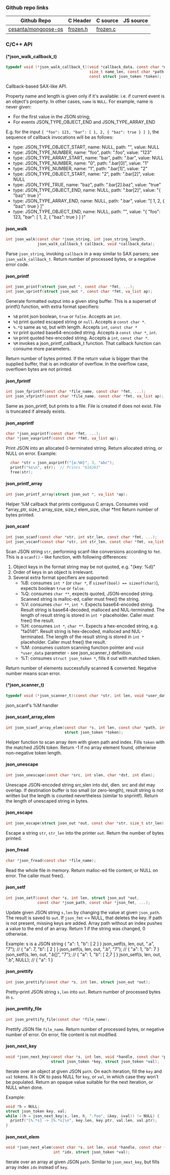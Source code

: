 ### Github repo links
| Github Repo | C Header | C source  | JS source |
| ----------- | -------- | --------  | ----------------- |
| [cesanta/mongoose-os](https://github.com/cesanta/mongoose-os)  | [frozen.h](https://github.com/cesanta/mongoose-os/tree/master/frozen/frozen.h) | [frozen.c](https://github.com/cesanta/mongoose-os/tree/master/frozen//frozen.c) |          |


### C/С++ API
#### (*json_walk_callback_t)

```c
typedef void (*json_walk_callback_t)(void *callback_data, const char *name,
                                     size_t name_len, const char *path,
                                     const struct json_token *token);
```

Callback-based SAX-like API.

Property name and length is given only if it's available: i.e. if current
event is an object's property. In other cases, `name` is `NULL`. For
example, name is never given:
  - For the first value in the JSON string;
  - For events JSON_TYPE_OBJECT_END and JSON_TYPE_ARRAY_END

E.g. for the input `{ "foo": 123, "bar": [ 1, 2, { "baz": true } ] }`,
the sequence of callback invocations will be as follows:

- type: JSON_TYPE_OBJECT_START, name: NULL, path: "", value: NULL
- type: JSON_TYPE_NUMBER, name: "foo", path: ".foo", value: "123"
- type: JSON_TYPE_ARRAY_START,  name: "bar", path: ".bar", value: NULL
- type: JSON_TYPE_NUMBER, name: "0", path: ".bar[0]", value: "1"
- type: JSON_TYPE_NUMBER, name: "1", path: ".bar[1]", value: "2"
- type: JSON_TYPE_OBJECT_START, name: "2", path: ".bar[2]", value: NULL
- type: JSON_TYPE_TRUE, name: "baz", path: ".bar[2].baz", value: "true"
- type: JSON_TYPE_OBJECT_END, name: NULL, path: ".bar[2]", value: "{ \"baz\":
true }"
- type: JSON_TYPE_ARRAY_END, name: NULL, path: ".bar", value: "[ 1, 2, {
\"baz\": true } ]"
- type: JSON_TYPE_OBJECT_END, name: NULL, path: "", value: "{ \"foo\": 123,
\"bar\": [ 1, 2, { \"baz\": true } ] }"
 
#### json_walk

```c
int json_walk(const char *json_string, int json_string_length,
              json_walk_callback_t callback, void *callback_data);
```

Parse `json_string`, invoking `callback` in a way similar to SAX parsers;
see `json_walk_callback_t`.
Return number of processed bytes, or a negative error code.
 
#### json_printf

```c
int json_printf(struct json_out *, const char *fmt, ...);
int json_vprintf(struct json_out *, const char *fmt, va_list ap);
```

Generate formatted output into a given sting buffer.
This is a superset of printf() function, with extra format specifiers:
 - `%B` print json boolean, `true` or `false`. Accepts an `int`.
 - `%Q` print quoted escaped string or `null`. Accepts a `const char *`.
 - `%.*Q` same as `%Q`, but with length. Accepts `int`, `const char *`
 - `%V` print quoted base64-encoded string. Accepts a `const char *`, `int`.
 - `%H` print quoted hex-encoded string. Accepts a `int`, `const char *`.
 - `%M` invokes a json_printf_callback_t function. That callback function
 can consume more parameters.

Return number of bytes printed. If the return value is bigger than the
supplied buffer, that is an indicator of overflow. In the overflow case,
overflown bytes are not printed.
 
#### json_fprintf

```c
int json_fprintf(const char *file_name, const char *fmt, ...);
int json_vfprintf(const char *file_name, const char *fmt, va_list ap);
```

Same as json_printf, but prints to a file.
File is created if does not exist. File is truncated if already exists.
 
#### json_asprintf

```c
char *json_asprintf(const char *fmt, ...);
char *json_vasprintf(const char *fmt, va_list ap);
```

Print JSON into an allocated 0-terminated string.
Return allocated string, or NULL on error.
Example:

```c
  char *str = json_asprintf("{a:%H}", 3, "abc");
  printf("%s\n", str);  // Prints "616263"
  free(str);
```
 
#### json_printf_array

```c
int json_printf_array(struct json_out *, va_list *ap);
```

Helper %M callback that prints contiguous C arrays.
Consumes void *array_ptr, size_t array_size, size_t elem_size, char *fmt
Return number of bytes printed.
 
#### json_scanf

```c
int json_scanf(const char *str, int str_len, const char *fmt, ...);
int json_vscanf(const char *str, int str_len, const char *fmt, va_list ap);
```

Scan JSON string `str`, performing scanf-like conversions according to `fmt`.
This is a `scanf()` - like function, with following differences:

1. Object keys in the format string may be not quoted, e.g. "{key: %d}"
2. Order of keys in an object is irrelevant.
3. Several extra format specifiers are supported:
   - %B: consumes `int *` (or `char *`, if `sizeof(bool) == sizeof(char)`),
      expects boolean `true` or `false`.
   - %Q: consumes `char **`, expects quoted, JSON-encoded string. Scanned
      string is malloc-ed, caller must free() the string.
   - %V: consumes `char **`, `int *`. Expects base64-encoded string.
      Result string is base64-decoded, malloced and NUL-terminated.
      The length of result string is stored in `int *` placeholder.
      Caller must free() the result.
   - %H: consumes `int *`, `char **`.
      Expects a hex-encoded string, e.g. "fa014f".
      Result string is hex-decoded, malloced and NUL-terminated.
      The length of the result string is stored in `int *` placeholder.
      Caller must free() the result.
   - %M: consumes custom scanning function pointer and
      `void *user_data` parameter - see json_scanner_t definition.
   - %T: consumes `struct json_token *`, fills it out with matched token.

Return number of elements successfully scanned & converted.
Negative number means scan error.
 
#### (*json_scanner_t)

```c
typedef void (*json_scanner_t)(const char *str, int len, void *user_data);
```
 json_scanf's %M handler  
#### json_scanf_array_elem

```c
int json_scanf_array_elem(const char *s, int len, const char *path, int index,
                          struct json_token *token);
```

Helper function to scan array item with given path and index.
Fills `token` with the matched JSON token.
Return -1 if no array element found, otherwise non-negative token length.
 
#### json_unescape

```c
int json_unescape(const char *src, int slen, char *dst, int dlen);
```

Unescape JSON-encoded string src,slen into dst, dlen.
src and dst may overlap.
If destination buffer is too small (or zero-length), result string is not
written but the length is counted nevertheless (similar to snprintf).
Return the length of unescaped string in bytes.
 
#### json_escape

```c
int json_escape(struct json_out *out, const char *str, size_t str_len);
```

Escape a string `str`, `str_len` into the printer `out`.
Return the number of bytes printed.
 
#### json_fread

```c
char *json_fread(const char *file_name);
```

Read the whole file in memory.
Return malloc-ed file content, or NULL on error. The caller must free().
 
#### json_setf

```c
int json_setf(const char *s, int len, struct json_out *out,
              const char *json_path, const char *json_fmt, ...);
```

Update given JSON string `s,len` by changing the value at given `json_path`.
The result is saved to `out`. If `json_fmt` == NULL, that deletes the key.
If path is not present, missing keys are added. Array path without an
index pushes a value to the end of an array.
Return 1 if the string was changed, 0 otherwise.

Example:  s is a JSON string { "a": 1, "b": [ 2 ] }
  json_setf(s, len, out, ".a", "7");     // { "a": 7, "b": [ 2 ] }
  json_setf(s, len, out, ".b", "7");     // { "a": 1, "b": 7 }
  json_setf(s, len, out, ".b[]", "7");   // { "a": 1, "b": [ 2,7 ] }
  json_setf(s, len, out, ".b", NULL);    // { "a": 1 }
 
#### json_prettify

```c
int json_prettify(const char *s, int len, struct json_out *out);
```

Pretty-print JSON string `s,len` into `out`.
Return number of processed bytes in `s`.
 
#### json_prettify_file

```c
int json_prettify_file(const char *file_name);
```

Prettify JSON file `file_name`.
Return number of processed bytes, or negative number of error.
On error, file content is not modified.
 
#### json_next_key

```c
void *json_next_key(const char *s, int len, void *handle, const char *path,
                    struct json_token *key, struct json_token *val);
```

Iterate over an object at given JSON `path`.
On each iteration, fill the `key` and `val` tokens. It is OK to pass NULL
for `key`, or `val`, in which case they won't be populated.
Return an opaque value suitable for the next iteration, or NULL when done.

Example:

```c
void *h = NULL;
struct json_token key, val;
while ((h = json_next_key(s, len, h, ".foo", &key, &val)) != NULL) {
  printf("[%.*s] -> [%.*s]\n", key.len, key.ptr, val.len, val.ptr);
}
```
 
#### json_next_elem

```c
void *json_next_elem(const char *s, int len, void *handle, const char *path,
                     int *idx, struct json_token *val);
```

Iterate over an array at given JSON `path`.
Similar to `json_next_key`, but fills array index `idx` instead of `key`.
 
